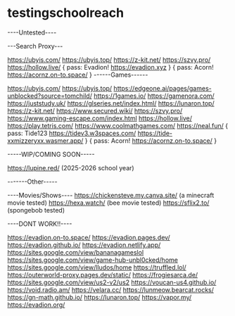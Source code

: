 # testingschoolreach
----Untested----

---Search Proxy---

https://ubyis.com/
https://ubyis.top/
https://z-kit.net/
https://szvy.pro/
https://hollow.live/
{
pass: Evadion!
https://evadion.xyz
}
{
pass: Acorn!
https://acornz.on-to.space/
}
------Games------

https://ubyis.com/
https://ubyis.top/
https://edgeone.ai/pages/games-unblocked?source=tomchild/
https://1games.io/
https://gamenora.com/
https://juststudy.uk/
https://glseries.net/index.html/
https://lunaron.top/
https://z-kit.net/
https://www.secured.wiki/
https://szvy.pro/
https://www.gaming-escape.com/index.html
https://hollow.live/
https://play.tetris.com/
https://www.coolmathgames.com/
https://neal.fun/
{
pass: Tide123
https://tidev3.w3spaces.com/
https://tide-xxmizzeryxx.wasmer.app/
}
{
pass: Acorn!
https://acornz.on-to.space/
}

-----WIP/COMING SOON-----

https://lupine.red/ (2025-2026 school year)

-------Other-----

----Movies/Shows----
https://chickensteve.my.canva.site/ (a minecraft movie tested)
https://hexa.watch/ (bee movie tested)
https://sflix2.to/ (spongebob tested)

----DONT WORK!!----

https://evadion.on-to.space/
https://evadion.pages.dev/
https://evadion.github.io/
https://evadion.netlify.app/
https://sites.google.com/view/bananagameslol
https://sites.google.com/view/game-hub-unbl0cked/home
https://sites.google.com/view/lludos/home
https://truffled.lol/
https://outerworld-proxy.pages.dev/static/
https://frogiesarca.de/
https://sites.google.com/view/us2-v2/us2
https://voucan-us4.github.io/
https://void.radio.am/
https://velara.cc/
https://lunmeow.bearcat.rocks/
https://gn-math.github.io/
https://lunaron.top/
https://vapor.my/
https://evadion.org/

